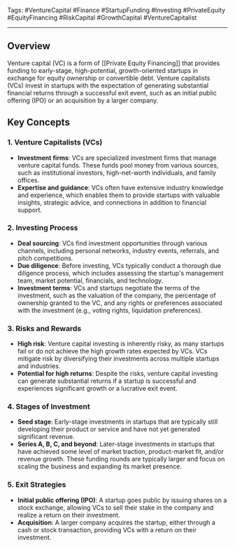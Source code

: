 Tags: #VentureCapital #Finance #StartupFunding #Investing #PrivateEquity #EquityFinancing #RiskCapital #GrowthCapital #VentureCapitalist

---

## Overview

Venture capital (VC) is a form of [[Private Equity Financing]] that provides funding to early-stage, high-potential, growth-oriented startups in exchange for equity ownership or convertible debt. Venture capitalists (VCs) invest in startups with the expectation of generating substantial financial returns through a successful exit event, such as an initial public offering (IPO) or an acquisition by a larger company.

## Key Concepts

### 1. Venture Capitalists (VCs)

-   **Investment firms**: VCs are specialized investment firms that manage venture capital funds. These funds pool money from various sources, such as institutional investors, high-net-worth individuals, and family offices.
-   **Expertise and guidance**: VCs often have extensive industry knowledge and experience, which enables them to provide startups with valuable insights, strategic advice, and connections in addition to financial support.

### 2. Investing Process

-   **Deal sourcing**: VCs find investment opportunities through various channels, including personal networks, industry events, referrals, and pitch competitions.
-   **Due diligence**: Before investing, VCs typically conduct a thorough due diligence process, which includes assessing the startup's management team, market potential, financials, and technology.
-   **Investment terms**: VCs and startups negotiate the terms of the investment, such as the valuation of the company, the percentage of ownership granted to the VC, and any rights or preferences associated with the investment (e.g., voting rights, liquidation preferences).

### 3. Risks and Rewards

-   **High risk**: Venture capital investing is inherently risky, as many startups fail or do not achieve the high growth rates expected by VCs. VCs mitigate risk by diversifying their investments across multiple startups and industries.
-   **Potential for high returns**: Despite the risks, venture capital investing can generate substantial returns if a startup is successful and experiences significant growth or a lucrative exit event.

### 4. Stages of Investment

-   **Seed stage**: Early-stage investments in startups that are typically still developing their product or service and have not yet generated significant revenue.
-   **Series A, B, C, and beyond**: Later-stage investments in startups that have achieved some level of market traction, product-market fit, and/or revenue growth. These funding rounds are typically larger and focus on scaling the business and expanding its market presence.

### 5. Exit Strategies

-   **Initial public offering (IPO)**: A startup goes public by issuing shares on a stock exchange, allowing VCs to sell their stake in the company and realize a return on their investment.
-   **Acquisition**: A larger company acquires the startup, either through a cash or stock transaction, providing VCs with a return on their investment.